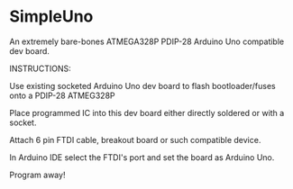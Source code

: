 # SimpleUno
An extremely bare-bones ATMEGA328P PDIP-28 Arduino Uno compatible dev board.

INSTRUCTIONS:

Use existing socketed Arduino Uno dev board to flash bootloader/fuses onto a PDIP-28 ATMEG328P

Place programmed IC into this dev board either directly soldered or with a socket.

Attach 6 pin FTDI cable, breakout board or such compatible device.

In Arduino IDE select the FTDI's port and set the board as Arduino Uno.

Program away!
